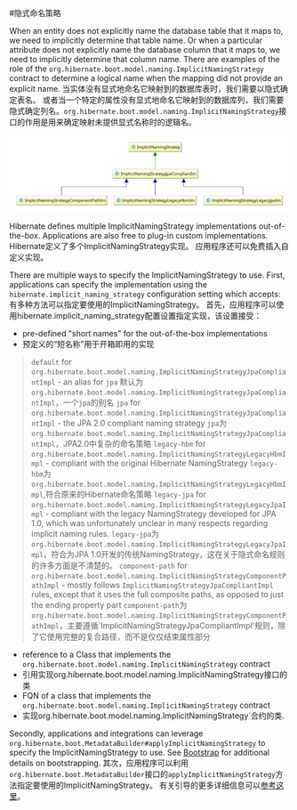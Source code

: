 #隐式命名策略

When an entity does not explicitly name the database table that it maps to, we need
to implicitly determine that table name. Or when a particular attribute does not explicitly name
the database column that it maps to, we need to implicitly determine that column name. There are
examples of the role of the `org.hibernate.boot.model.naming.ImplicitNamingStrategy` contract to
determine a logical name when the mapping did not provide an explicit name.
当实体没有显式地命名它映射到的数据库表时，我们需要以隐式确定表名。 或者当一个特定的属性没有显式地命名它映射到的数据库列，我们需要隐式确定列名。`org.hibernate.boot.model.naming.ImplicitNamingStrategy`接口的作用是用来确定映射未提供显式名称时的逻辑名。

![implicit_naming_strategy_diagram](/Book/images/domain/naming/implicit_naming_strategy_diagram.svg)

Hibernate defines multiple ImplicitNamingStrategy implementations out-of-the-box. Applications are also free to plug-in custom implementations.
Hibernate定义了多个ImplicitNamingStrategy实现。 应用程序还可以免费插入自定义实现。

There are multiple ways to specify the ImplicitNamingStrategy to use. First, applications can specify
the implementation using the `hibernate.implicit_naming_strategy` configuration setting which accepts:
有多种方法可以指定要使用的ImplicitNamingStrategy。 首先，应用程序可以使用hibernate.implicit_naming_strategy配置设置指定实现，该设置接受：

* pre-defined "short names" for the out-of-the-box implementations
* 预定义的“短名称”用于开箱即用的实现

>`default`
>for `org.hibernate.boot.model.naming.ImplicitNamingStrategyJpaCompliantImpl` - an alias for `jpa`
>默认为`org.hibernate.boot.model.naming.ImplicitNamingStrategyJpaCompliantImpl`，一个`jpa`的别名
>`jpa`
>for `org.hibernate.boot.model.naming.ImplicitNamingStrategyJpaCompliantImpl` - the JPA 2.0 compliant naming strategy
`jpa`为 `org.hibernate.boot.model.naming.ImplicitNamingStrategyJpaCompliantImpl`，JPA2.0中复杂的命名策略
>`legacy-hbm`
>for `org.hibernate.boot.model.naming.ImplicitNamingStrategyLegacyHbmImpl` - compliant with the original Hibernate NamingStrategy
>`legacy-hbm`为 `org.hibernate.boot.model.naming.ImplicitNamingStrategyLegacyHbmImpl`,符合原来的Hibernate命名策略
>`legacy-jpa`
>for `org.hibernate.boot.model.naming.ImplicitNamingStrategyLegacyJpaImpl` - compliant with the legacy NamingStrategy developed for JPA 1.0, which was unfortunately unclear in many respects regarding implicit naming rules.
>`legacy-jpa`为 `org.hibernate.boot.model.naming.ImplicitNamingStrategyLegacyJpaImpl`，符合为JPA 1.0开发的传统NamingStrategy，这在关于隐式命名规则的许多方面是不清楚的。
>`component-path`
>for `org.hibernate.boot.model.naming.ImplicitNamingStrategyComponentPathImpl` - mostly follows `ImplicitNamingStrategyJpaCompliantImpl` rules, except that it uses the full composite paths, as opposed to just the ending property part
>`component-path`为`org.hibernate.boot.model.naming.ImplicitNamingStrategyComponentPathImpl`，主要遵循`ImplicitNamingStrategyJpaCompliantImpl'规则，除了它使用完整的复合路径，而不是仅仅结束属性部分

* reference to a Class that implements the `org.hibernate.boot.model.naming.ImplicitNamingStrategy` contract
* 引用实现org.hibernate.boot.model.naming.ImplicitNamingStrategy接口的类
* FQN of a class that implements the `org.hibernate.boot.model.naming.ImplicitNamingStrategy` contract
* 实现org.hibernate.boot.model.naming.ImplicitNamingStrategy`合约的类.

Secondly, applications and integrations can leverage `org.hibernate.boot.MetadataBuilder#applyImplicitNamingStrategy`
to specify the ImplicitNamingStrategy to use. See
[Bootstrap](/Book/bootstrap/README.md) for additional details on bootstrapping.
其次，应用程序可以利用`org.hibernate.boot.MetadataBuilder`接口的`applyImplicitNamingStrategy`方法指定要使用的ImplicitNamingStrategy。 有关引导的更多详细信息可以[参考这里](Book/bootstrap/README.md)。



